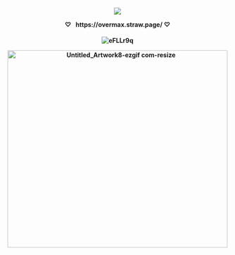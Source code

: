 <p align="center">
<h4 align="center"

![](https://komarev.com/ghpvc/?username=F2T2EA&label=stars+++&color=ff0080&style=plastic)

 <p align="center"> 
♡⠀https://overmax.straw.page/  ♡
<p align="center">
<h4 align="center"

![eFLLr9q](https://github.com/user-attachments/assets/68557db8-e1b1-47ce-8e5c-001e4b19701c)

<img width="500" height="448" alt="Untitled_Artwork8-ezgif com-resize" src="https://github.com/user-attachments/assets/e6aa5d41-9414-407a-aa8c-a141b955ddf8" />
